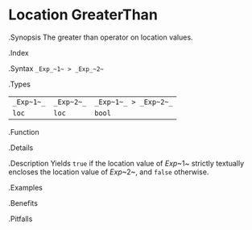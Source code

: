 # Location GreaterThan

.Synopsis
The greater than operator on location values.

.Index
>

.Syntax
`_Exp_~1~ > _Exp_~2~`

.Types


|            |            |                        |
| --- | --- | --- |
| `_Exp~1~_` | `_Exp~2~_` | `_Exp~1~_ > _Exp~2~_`  |
| `loc`     |  `loc`    | `bool`                |


.Function

.Details

.Description
Yields `true` if the location value of _Exp_~1~ strictly textually encloses
the location value of _Exp_~2~, and `false` otherwise.

.Examples

.Benefits

.Pitfalls

